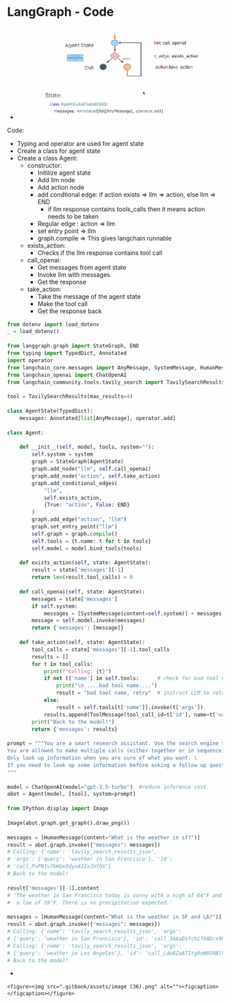 # LangGraph - Code

*   &#x20;

    <figure><img src=".gitbook/assets/{2411C40D-F999-4988-8410-AE52D24E2034}.png" alt=""><figcaption></figcaption></figure>

Code:

* Typing and operator are used for agent state
* Create a class for agent state
* Create a class Agent:
  * constructor:
    * Initilize agent state
    * Add llm node
    * Add action node
    * add condtional edge: if action exists ⇒ llm ⇒  action, else llm ⇒ END
      * if llm response contains tools\_calls then it means action needs to be taken
    * Regular edge : action ⇒ llm
    * set entry point ⇒ llm
    * graph.compile ⇒ This gives langchain runnable
  * exists\_action:
    * Checks if the llm response contains tool call
  * call\_openai:
    * Get messages from agent state
    * Invoke llm with messages
    * Get the response
  * take\_action:
    * Take the message of the agent state
    * Make the tool call
    * Get the response back

```python
from dotenv import load_dotenv
_ = load_dotenv()

from langgraph.graph import StateGraph, END
from typing import TypedDict, Annotated
import operator
from langchain_core.messages import AnyMessage, SystemMessage, HumanMessage, ToolMessage
from langchain_openai import ChatOpenAI
from langchain_community.tools.tavily_search import TavilySearchResults

tool = TavilySearchResults(max_results=4)

class AgentState(TypedDict):
    messages: Annotated[list[AnyMessage], operator.add]

class Agent:

    def __init__(self, model, tools, system=""):
        self.system = system
        graph = StateGraph(AgentState)
        graph.add_node("llm", self.call_openai)
        graph.add_node("action", self.take_action)
        graph.add_conditional_edges(
            "llm",
            self.exists_action,
            {True: "action", False: END}
        )
        graph.add_edge("action", "llm")
        graph.set_entry_point("llm")
        self.graph = graph.compile()
        self.tools = {t.name: t for t in tools}
        self.model = model.bind_tools(tools)

    def exists_action(self, state: AgentState):
        result = state['messages'][-1]
        return len(result.tool_calls) > 0

    def call_openai(self, state: AgentState):
        messages = state['messages']
        if self.system:
            messages = [SystemMessage(content=self.system)] + messages
        message = self.model.invoke(messages)
        return {'messages': [message]}

    def take_action(self, state: AgentState):
        tool_calls = state['messages'][-1].tool_calls
        results = []
        for t in tool_calls:
            print(f"Calling: {t}")
            if not t['name'] in self.tools:      # check for bad tool name from LLM
                print("\n ....bad tool name....")
                result = "bad tool name, retry"  # instruct LLM to retry if bad
            else:
                result = self.tools[t['name']].invoke(t['args'])
            results.append(ToolMessage(tool_call_id=t['id'], name=t['name'], content=str(result)))
        print("Back to the model!")
        return {'messages': results}

prompt = """You are a smart research assistant. Use the search engine to look up information. \
You are allowed to make multiple calls (either together or in sequence). \
Only look up information when you are sure of what you want. \
If you need to look up some information before asking a follow up question, you are allowed to do that!
"""

model = ChatOpenAI(model="gpt-3.5-turbo")  #reduce inference cost
abot = Agent(model, [tool], system=prompt)

from IPython.display import Image

Image(abot.graph.get_graph().draw_png())

messages = [HumanMessage(content="What is the weather in sf?")]
result = abot.graph.invoke({"messages": messages})
# Calling: {'name': 'tavily_search_results_json',
# 'args': {'query': 'weather in San Francisco'}, 'id':
# 'call_PvPN1v7bHUxOdyn4J2xJhYOX'}
# Back to the model!

result['messages'][-1].content
# 'The weather in San Francisco today is sunny with a high of 64°F and
#  a low of 59°F. There is no precipitation expected.'

messages = [HumanMessage(content="What is the weather in SF and LA?")]
result = abot.graph.invoke({"messages": messages})
# Calling: {'name': 'tavily_search_results_json', 'args': 
# {'query': 'weather in San Francisco'}, 'id': 'call_3AAaDSfchif60Drx9QyyOiZS'}
# Calling: {'name': 'tavily_search_results_json', 'args':
# {'query': 'weather in Los Angeles'}, 'id': 'call_Ldw8ZaATItg9oW0SRBlhKtpc'}
# Back to the model!


```

*

    <figure><img src=".gitbook/assets/image (36).png" alt=""><figcaption></figcaption></figure>
